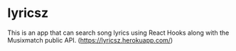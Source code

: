 # lyricsz
This is an app that can search song lyrics using React Hooks along with the Musixmatch public API.
(https://lyricsz.herokuapp.com/)

